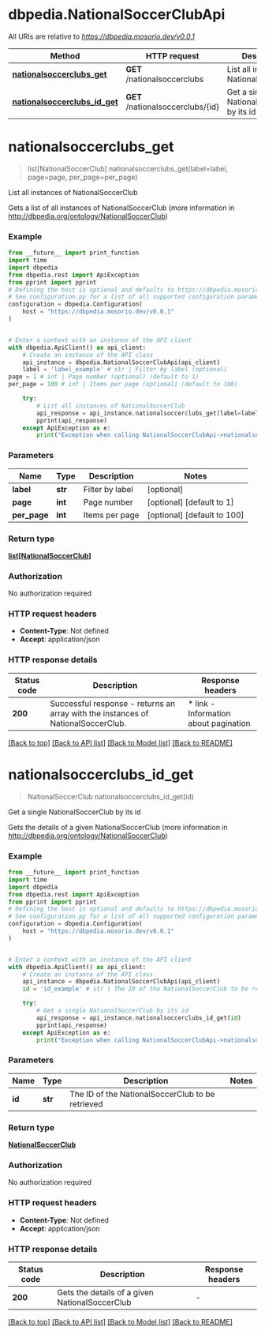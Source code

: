 # dbpedia.NationalSoccerClubApi

All URIs are relative to *https://dbpedia.mosorio.dev/v0.0.1*

Method | HTTP request | Description
------------- | ------------- | -------------
[**nationalsoccerclubs_get**](NationalSoccerClubApi.md#nationalsoccerclubs_get) | **GET** /nationalsoccerclubs | List all instances of NationalSoccerClub
[**nationalsoccerclubs_id_get**](NationalSoccerClubApi.md#nationalsoccerclubs_id_get) | **GET** /nationalsoccerclubs/{id} | Get a single NationalSoccerClub by its id


# **nationalsoccerclubs_get**
> list[NationalSoccerClub] nationalsoccerclubs_get(label=label, page=page, per_page=per_page)

List all instances of NationalSoccerClub

Gets a list of all instances of NationalSoccerClub (more information in http://dbpedia.org/ontology/NationalSoccerClub)

### Example

```python
from __future__ import print_function
import time
import dbpedia
from dbpedia.rest import ApiException
from pprint import pprint
# Defining the host is optional and defaults to https://dbpedia.mosorio.dev/v0.0.1
# See configuration.py for a list of all supported configuration parameters.
configuration = dbpedia.Configuration(
    host = "https://dbpedia.mosorio.dev/v0.0.1"
)


# Enter a context with an instance of the API client
with dbpedia.ApiClient() as api_client:
    # Create an instance of the API class
    api_instance = dbpedia.NationalSoccerClubApi(api_client)
    label = 'label_example' # str | Filter by label (optional)
page = 1 # int | Page number (optional) (default to 1)
per_page = 100 # int | Items per page (optional) (default to 100)

    try:
        # List all instances of NationalSoccerClub
        api_response = api_instance.nationalsoccerclubs_get(label=label, page=page, per_page=per_page)
        pprint(api_response)
    except ApiException as e:
        print("Exception when calling NationalSoccerClubApi->nationalsoccerclubs_get: %s\n" % e)
```

### Parameters

Name | Type | Description  | Notes
------------- | ------------- | ------------- | -------------
 **label** | **str**| Filter by label | [optional] 
 **page** | **int**| Page number | [optional] [default to 1]
 **per_page** | **int**| Items per page | [optional] [default to 100]

### Return type

[**list[NationalSoccerClub]**](NationalSoccerClub.md)

### Authorization

No authorization required

### HTTP request headers

 - **Content-Type**: Not defined
 - **Accept**: application/json

### HTTP response details
| Status code | Description | Response headers |
|-------------|-------------|------------------|
**200** | Successful response - returns an array with the instances of NationalSoccerClub. |  * link - Information about pagination <br>  |

[[Back to top]](#) [[Back to API list]](../README.md#documentation-for-api-endpoints) [[Back to Model list]](../README.md#documentation-for-models) [[Back to README]](../README.md)

# **nationalsoccerclubs_id_get**
> NationalSoccerClub nationalsoccerclubs_id_get(id)

Get a single NationalSoccerClub by its id

Gets the details of a given NationalSoccerClub (more information in http://dbpedia.org/ontology/NationalSoccerClub)

### Example

```python
from __future__ import print_function
import time
import dbpedia
from dbpedia.rest import ApiException
from pprint import pprint
# Defining the host is optional and defaults to https://dbpedia.mosorio.dev/v0.0.1
# See configuration.py for a list of all supported configuration parameters.
configuration = dbpedia.Configuration(
    host = "https://dbpedia.mosorio.dev/v0.0.1"
)


# Enter a context with an instance of the API client
with dbpedia.ApiClient() as api_client:
    # Create an instance of the API class
    api_instance = dbpedia.NationalSoccerClubApi(api_client)
    id = 'id_example' # str | The ID of the NationalSoccerClub to be retrieved

    try:
        # Get a single NationalSoccerClub by its id
        api_response = api_instance.nationalsoccerclubs_id_get(id)
        pprint(api_response)
    except ApiException as e:
        print("Exception when calling NationalSoccerClubApi->nationalsoccerclubs_id_get: %s\n" % e)
```

### Parameters

Name | Type | Description  | Notes
------------- | ------------- | ------------- | -------------
 **id** | **str**| The ID of the NationalSoccerClub to be retrieved | 

### Return type

[**NationalSoccerClub**](NationalSoccerClub.md)

### Authorization

No authorization required

### HTTP request headers

 - **Content-Type**: Not defined
 - **Accept**: application/json

### HTTP response details
| Status code | Description | Response headers |
|-------------|-------------|------------------|
**200** | Gets the details of a given NationalSoccerClub |  -  |

[[Back to top]](#) [[Back to API list]](../README.md#documentation-for-api-endpoints) [[Back to Model list]](../README.md#documentation-for-models) [[Back to README]](../README.md)

